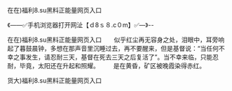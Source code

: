 在在)福利8.su黑料正能量网页入口

《——✅手机浏览器打开网沚【ｄ8ｓ８.c０m】✅—》--

在在)福利8.su黑料正能量网页入口　　似乎红尘再无容身之处，泪眼中，耳旁响起了暮鼓晨钟，多想在那声音里沉睡过去，再不要醒来，但是基督说：“当任何不幸之事发生，请忍耐三天，基督在死去三天之后复活了”。当不幸来临，只能忍耐，毕竟，太阳还在升起和照耀。
　　是在黄昏，矿区被晚霞染得赤红。





货大)福利8.su黑料正能量网页入口
